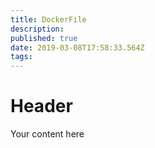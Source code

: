```yaml
---
title: DockerFile
description: 
published: true
date: 2019-03-08T17:58:33.564Z
tags: 
---
```


# Header

Your content here